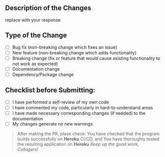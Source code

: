 ## Description of the Changes

replace with your response

## Type of the Change

- [ ] Bug fix (non-breaking change which fixes an issue)
- [ ] New feature (non-breaking change which adds functionality)
- [ ] Breaking change (fix or feature that would cause existing functionality to not work as expected)
- [ ] Documentation change
- [ ] Dependency/Package change

## Checklist before Submitting:

- [ ] I have performed a self-review of my own code
- [ ] I have commented my code, particularly in hard-to-understand areas
- [ ] I have made necessary corresponding changes (if needed) to the documentation
- [ ] My changes generate no new warnings

> After making the PR, plase check:
> You have checked that the program builds successfully on **Heroku** CI/CD, and
> You have thoroughly tested the resulting application on **Heroku**
> *Keep up the good work, Collagers!*
